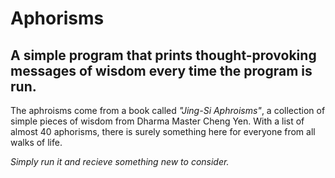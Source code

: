 # Aphorisms
## A simple program that prints thought-provoking messages of wisdom every time the program is run. 

The aphroisms come from a book called _"Jing-Si Aphroisms"_, a collection of simple pieces of wisdom from Dharma Master Cheng Yen. With a list of almost 40 aphorisms, there is surely something here for everyone from all walks of life. 

_Simply run it and recieve something new to consider._ 
